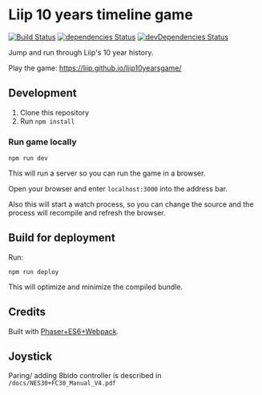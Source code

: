 # Liip 10 years timeline game

[![Build Status](https://travis-ci.org/liip/liip10yearsgame.svg?branch=master)](https://travis-ci.org/liip/liip10yearsgame)
[![dependencies Status](https://david-dm.org/liip/liip10yearsgame/status.svg)](https://david-dm.org/liip/liip10yearsgame)
[![devDependencies Status](https://david-dm.org/liip/liip10yearsgame/dev-status.svg)](https://david-dm.org/liip/liip10yearsgame?type=dev)

Jump and run through Liip's 10 year history.

Play the game: https://liip.github.io/liip10yearsgame/

## Development

1. Clone this repository
1. Run ```npm install```

### Run game locally

```
npm run dev
```

This will run a server so you can run the game in a browser.

Open your browser and enter `localhost:3000` into the address bar.

Also this will start a watch process, so you can change the source and the process will recompile and refresh the browser.

## Build for deployment

Run:

```npm run deploy```

This will optimize and minimize the compiled bundle.

## Credits

Built with [Phaser+ES6+Webpack](https://github.com/lean/phaser-es6-webpack).

## Joystick

Paring/ adding 8bido controller is described in `/docs/NES30+FC30_Manual_V4.pdf`
